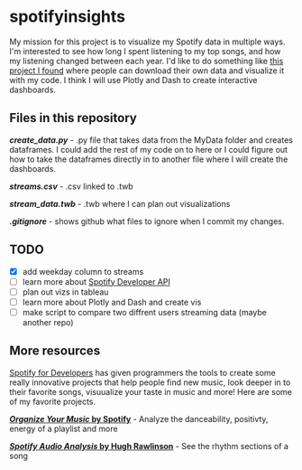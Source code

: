 # spotifyinsights

My mission for this project is to visualize my Spotify data in multiple ways. I'm interested to see how long I spent listening to my top songs, and how my listening changed between each year. I'd like to do something like [this project I found](https://github.com/luka1199/geo-heatmap) where people can download their own data and visualize it with my code. I think I will use Plotly and Dash to create interactive dashboards.

## Files in this repository

__*create_data.py*__ - .py file that takes data from the MyData folder and creates dataframes. I could add the rest of my code on to here or I could figure out how to take the dataframes directly in to another file where I will create the dashboards.

__*streams.csv*__ - .csv linked to .twb

__*stream_data.twb*__ - .twb where I can plan out visualizations

__*.gitignore*__ - shows github what files to ignore when I commit my changes.

## TODO

- [x] add weekday column to streams
- [ ] learn more about [Spotify Developer API](https://developer.spotify.com/)
- [ ] plan out vizs in tableau
- [ ] learn more about Plotly and Dash and create vis
- [ ] make script to compare two diffrent users streaming data (maybe another repo)

## More resources

[Spotify for Developers](https://developer.spotify.com/discover/) has given programmers the tools to create some really innovative projects that help people find new music, look deeper in to their favorite songs, visuualize your taste in music and more! Here are some of my favorite projects.


[__*Organize Your Music* by Spotify__](http://organizeyourmusic.playlistmachinery.com/) - Analyze the danceability, positivty, energy of a playlist and more

[__*Spotify Audio Analysis* by Hugh Rawlinson__](https://spotify-audio-analysis.glitch.me/) - See the rhythm sections of a song


